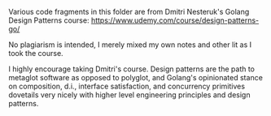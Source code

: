 Various code fragments in this folder are from Dmitri Nesteruk's Golang Design Patterns course: https://www.udemy.com/course/design-patterns-go/

No plagiarism is intended, I merely mixed my own notes and other lit as I took the course.

I highly encourage taking Dmitri's course. Design patterns are the path to metaglot software as opposed to polyglot, and Golang's opinionated stance on composition, d.i., interface satisfaction, and concurrency primitives dovetails very nicely with higher level engineering principles and design patterns.